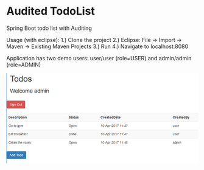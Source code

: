 # Audited TodoList
Spring Boot todo list with Auditing

Usage (with eclipse):
1.) Clone the project
2.) Eclipse: File -> Import -> Maven -> Existing Maven Projects
3.) Run
4.) Navigate to localhost:8080

Application has two demo users: 
user/user (role=USER) and
admin/admin (role=ADMIN)

![Screenshot](https://github.com/juhahinkula/juhahinkula.github.io/blob/master/img/jpa_auditing.png)
